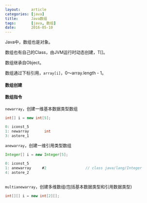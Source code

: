 ```yaml
---
layout:     article
categories: [java]
title:      Java数组
tags:       [java, 数组]
date:       2016-05-10
---
```


Java中，数组也是对象。

数组也有自己的Class，由JVM运行时动态创建，T[]。

数组继承自Object。

数组通过下标引用，`array[i]`，0～array.length - 1。

#### 数组创建

#### 数组指令

`newarray`，创建一维基本数据类型数组

```java
int[] i = new int[5];
```

```java
0: iconst_5      
1: newarray       int
3: astore_1
```

`anewarray`，创建一维引用类型数组

```java
Integer[] i = new Integer[5];
```

```java
0: iconst_5      
1: anewarray     #2                  // class java/lang/Integer
4: astore_2
```

```java

```

`multianewarray`，创建多维数组(包括基本数据类型和引用数据类型)

```java
int[][] i = new int[2][];
```
